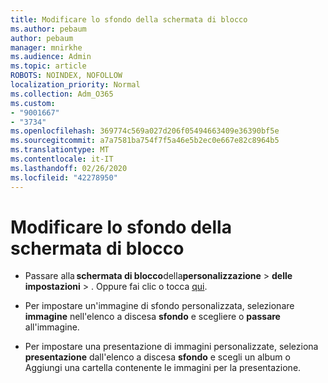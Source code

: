 ```yaml
---
title: Modificare lo sfondo della schermata di blocco
ms.author: pebaum
author: pebaum
manager: mnirkhe
ms.audience: Admin
ms.topic: article
ROBOTS: NOINDEX, NOFOLLOW
localization_priority: Normal
ms.collection: Adm_O365
ms.custom:
- "9001667"
- "3734"
ms.openlocfilehash: 369774c569a027d206f05494663409e36390bf5e
ms.sourcegitcommit: a7a7581ba754f7f5a46e5b2ec0e667e82c8964b5
ms.translationtype: MT
ms.contentlocale: it-IT
ms.lasthandoff: 02/26/2020
ms.locfileid: "42278950"
---
```

# <a name="change-your-lock-screen-background"></a>Modificare lo sfondo della schermata di blocco

- Passare alla **schermata di blocco**della**personalizzazione** > **delle impostazioni** > . Oppure fai clic o tocca [qui](ms-settings:lockscreen?activationSource=GetHelp).

- Per impostare un'immagine di sfondo personalizzata, selezionare **immagine** nell'elenco a discesa **sfondo** e scegliere o **passare** all'immagine. 

- Per impostare una presentazione di immagini personalizzate, seleziona **presentazione** dall'elenco a discesa **sfondo** e scegli un album o Aggiungi una cartella contenente le immagini per la presentazione. 

